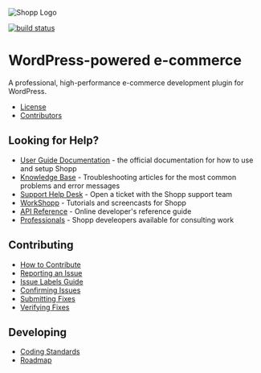![Shopp Logo](https://shopplugin.com/logo.png)

[![build status](http://ci.shopp.net/projects/1/status.png?ref=master)](http://ci.shopp.net/projects/1?ref=master)

# WordPress-powered e-commerce
A professional, high-performance e-commerce development plugin for WordPress.

- [License](license.txt)
- [Contributors](https://github.com/ingenesis/shopp/contributors)

## Looking for Help?

- [User Guide Documentation](https://shopplugin.com/docs/) - the official documentation for how to use and setup Shopp
- [Knowledge Base](https://shopplugin.com/kb/) - Troubleshooting articles for the most common problems and error messages
- [Support Help Desk](https://shopplugin.com/support/forum/help-desk) - Open a ticket with the Shopp support team
- [WorkShopp](https:///workshopp.com/) - Tutorials and screencasts for Shopp
- [API Reference](https://shopplugin.com/api/) - Online developer's reference guide
- [Professionals](https://shopplugin.com/professionals/) - Shopp develeopers available for consulting work

## Contributing

- [How to Contribute](http://github.com/ingenesis/shopp/wiki/Contributing)
- [Reporting an Issue](http://github.com/ingenesis/shopp/wiki/Reporting)
- [Issue Labels Guide](http://github.com/ingenesis/shopp/wiki/Labels)
- [Confirming Issues](http://github.com/ingenesis/shopp/wiki/Confirming)
- [Submitting Fixes](http://github.com/ingenesis/shopp/wiki/Submissions)
- [Verifying Fixes](http://github.com/ingenesis/shopp/wiki/Verifying)

## Developing

- [Coding Standards](http://github.com/ingenesis/shopp/wiki/Coding-Standards)
- [Roadmap](http://github.com/ingenesis/shopp/wiki/Roadmap)
